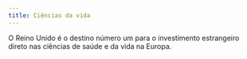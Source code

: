 ```yaml
---
title: Ciências da vida
---
```

O Reino Unido é o destino número um para o investimento estrangeiro direto nas ciências de saúde e da vida na Europa.

